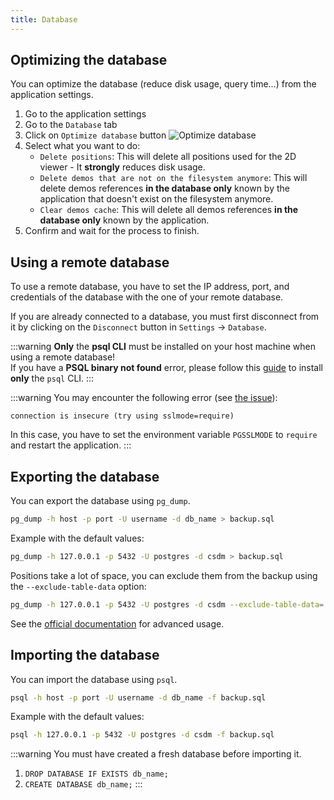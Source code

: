 ```yaml
---
title: Database
---
```


## Optimizing the database

You can optimize the database (reduce disk usage, query time…) from the application settings.

1. Go to the application settings
2. Go to the `Database` tab
3. Click on `Optimize database` button
   ![Optimize database](/img/documentation/guides/database/optimize.png)
4. Select what you want to do:
   - `Delete positions`: This will delete all positions used for the 2D viewer - It **strongly** reduces disk usage.
   - `Delete demos that are not on the filesystem anymore`: This will delete demos references **in the database only**
     known by the application that doesn't exist on the filesystem anymore.
   - `Clear demos cache`: This will delete all demos references **in the database only** known by the application.
5. Confirm and wait for the process to finish.

## Using a remote database

To use a remote database, you have to set the IP address, port, and credentials of the database with the one of your
remote database.

If you are already connected to a database, you must first disconnect from it by clicking on the `Disconnect` button in
`Settings` -> `Database`.

:::warning
**Only** the **psql CLI** must be installed on your host machine when using a remote database!  
If you have a **PSQL binary not found** error, please follow this [guide](/docs/development/setup?os=windows#installing-psql)
to install **only** the `psql` CLI.
:::

:::warning
You may encounter the following error (see [the issue](https://github.com/akiver/cs-demo-manager/issues/1083)):

```
connection is insecure (try using sslmode=require)
```

In this case, you have to set the environment variable `PGSSLMODE` to `require` and restart the application.
:::

## Exporting the database

You can export the database using `pg_dump`.

```bash
pg_dump -h host -p port -U username -d db_name > backup.sql
```

Example with the default values:

```bash
pg_dump -h 127.0.0.1 -p 5432 -U postgres -d csdm > backup.sql
```

Positions take a lot of space, you can exclude them from the backup using the `--exclude-table-data` option:

```bash
pg_dump -h 127.0.0.1 -p 5432 -U postgres -d csdm --exclude-table-data='*positions*' > backup.sql
```

See the [official documentation](https://www.postgresql.org/docs/current/app-pgdump.html) for advanced usage.

## Importing the database

You can import the database using `psql`.

```bash
psql -h host -p port -U username -d db_name -f backup.sql
```

Example with the default values:

```bash
psql -h 127.0.0.1 -p 5432 -U postgres -d csdm -f backup.sql
```

:::warning
You must have created a fresh database before importing it.

1. `DROP DATABASE IF EXISTS db_name;`
2. `CREATE DATABASE db_name;`
   :::

